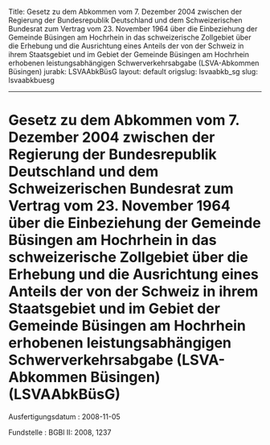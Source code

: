 Title: Gesetz zu dem Abkommen vom 7. Dezember 2004 zwischen der Regierung der Bundesrepublik
  Deutschland und dem Schweizerischen Bundesrat zum Vertrag vom 23. November 1964
  über die Einbeziehung der Gemeinde Büsingen am Hochrhein in das schweizerische Zollgebiet
  über die Erhebung und die Ausrichtung eines Anteils der von der Schweiz in ihrem
  Staatsgebiet und im Gebiet der Gemeinde Büsingen am Hochrhein erhobenen leistungsabhängigen
  Schwerverkehrsabgabe (LSVA-Abkommen Büsingen)
jurabk: LSVAAbkBüsG
layout: default
origslug: lsvaabkb_sg
slug: lsvaabkbuesg

---

# Gesetz zu dem Abkommen vom 7. Dezember 2004 zwischen der Regierung der Bundesrepublik Deutschland und dem Schweizerischen Bundesrat zum Vertrag vom 23. November 1964 über die Einbeziehung der Gemeinde Büsingen am Hochrhein in das schweizerische Zollgebiet über die Erhebung und die Ausrichtung eines Anteils der von der Schweiz in ihrem Staatsgebiet und im Gebiet der Gemeinde Büsingen am Hochrhein erhobenen leistungsabhängigen Schwerverkehrsabgabe (LSVA-Abkommen Büsingen) (LSVAAbkBüsG)

Ausfertigungsdatum
:   2008-11-05

Fundstelle
:   BGBl II: 2008, 1237

